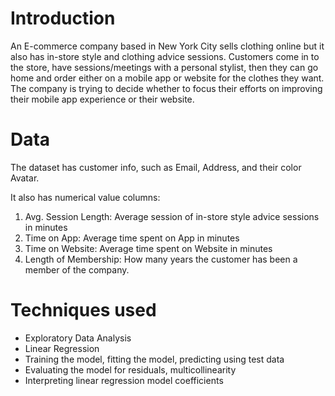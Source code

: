 # Introduction
An E-commerce company based in New York City sells clothing online but it also has in-store style and clothing advice sessions. Customers come in to the store, have sessions/meetings with a personal stylist, then they can go home and order either on a mobile app or website for the clothes they want. The company is trying to decide whether to focus their efforts on improving their mobile app experience or their website.

# Data
The dataset has customer info, such as Email, Address, and their color Avatar. 

It also has numerical value columns:
1. Avg. Session Length: Average session of in-store style advice sessions in minutes
2. Time on App: Average time spent on App in minutes
3. Time on Website: Average time spent on Website in minutes
4. Length of Membership: How many years the customer has been a member of the company.

# Techniques used
- Exploratory Data Analysis
- Linear Regression
- Training the model, fitting the model, predicting using test data
- Evaluating the model for residuals, multicollinearity
- Interpreting linear regression model coefficients
